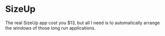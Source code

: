 # SizeUp

The real SizeUp app cost you $13, but all I need is to automatically arrange
the windows of those long run applications.
